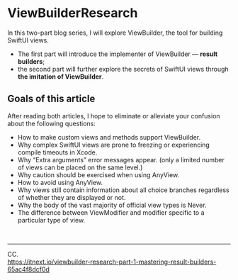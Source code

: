 # ViewBuilderResearch
In this two-part blog series, I will explore ViewBuilder, the tool for building SwiftUI views.
- The first part will introduce the implementer of ViewBuilder — **result builders**; 
- the second part will further explore the secrets of SwiftUI views through **the imitation of ViewBuilder**.

## Goals of this article
After reading both articles, I hope to eliminate or alleviate your confusion about the following questions:
- How to make custom views and methods support ViewBuilder.
- Why complex SwiftUI views are prone to freezing or experiencing compile timeouts in Xcode.
- Why “Extra arguments” error messages appear. (only a limited number of views can be placed on the same level.)
- Why caution should be exercised when using AnyView.
- How to avoid using AnyView.
- Why views still contain information about all choice branches regardless of whether they are displayed or not.
- Why the body of the vast majority of official view types is Never.
- The difference between ViewModifier and modifier specific to a particular type of view.

<br>

***

CC.<br>
https://itnext.io/viewbuilder-research-part-1-mastering-result-builders-65ac4f8dcf0d
